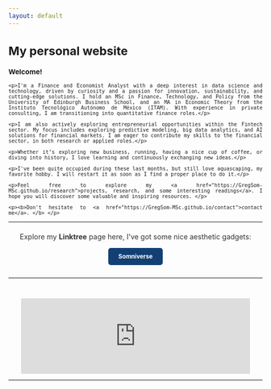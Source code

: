 ```yaml
---
layout: default
---
```




<div style="text-align: justify;font-size:smaller; margin-bottom: 20px;">
    <h1>My personal website</h1>
    <h3>Welcome!</h3>

    <p>I'm a Finance and Economist Analyst with a deep interest in data science and technology, driven by curiosity and a passion for innovation, sustainability, and cutting-edge solutions. I hold an MSc in Finance, Technology, and Policy from the University of Edinburgh Business School, and an MA in Economic Theory from the Instituto Tecnológico Autónomo de México (ITAM). With experience in private consulting, I am transitioning into quantitative finance roles.</p>
    
    <p>I am also actively exploring entrepreneurial opportunities within the Fintech sector. My focus includes exploring predictive modeling, big data analytics, and AI solutions for financial markets. I am eager to contribute my skills to the financial sector, in both research or applied roles.</p>

    <p>Whether it’s exploring new business, running, having a nice cup of coffee, or diving into history, I love learning and continuously exchanging new ideas.</p>

    <p>I've been quite occupied during these last months, but still love aquascaping, my favorite hobby. I will restart it as soon as I find a proper place to do it.</p>

    <p>Feel free to explore my <a href="https://GregSom-MSc.github.io/research">projects, research, and some interesting readings</a>. I hope you will discover some valuable and inspiring resources. </p>
    
    <p><b>Don't hesitate to <a href="https://GregSom-MSc.github.io/contact">contact me</a>. </b> </p>
    
<hr>
<div style="text-align: center; margin-top: 20px;">
    <p style="font-size: 1.2em; color: #333;">Explore my <strong>Linktree</strong> page here, I've got some nice aesthetic gadgets: </p>
    <a href="https://linktr.ee/somniverse" target="_blank"
       style="display: inline-block; padding: 10px 20px; cursor: pointer; background-color: #134074; color: white; text-decoration: none; font-size: 1em; border-radius: 5px; font-weight: bold;">
        Somniverse
    </a>
</div>
<br>
<hr>
<br><br>

<div style="text-align: center;">
    <iframe src="https://ghchart.rshah.org/GregSom-MSc" frameborder="0" scrolling="0" width="90%" height="150px" style="max-width: 600px; margin: auto;"></iframe>
</div>
<hr>
